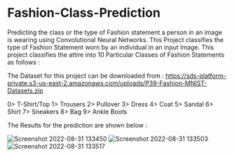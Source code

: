 # Fashion-Class-Prediction
Predicting the class or the type of Fashion statement a person in an image is wearing using Convolutional Neural Networks.
This Project classifies the type of Fashion Statement worn by an individual in an input Image. This project classifies the attire into 10 Particular Classes of Fashion Statements as follows :

The Dataset for this project can be downloaded from : https://sds-platform-private.s3-us-east-2.amazonaws.com/uploads/P39-Fashion-MNIST-Datasets.zip

0> T-Shirt/Top
1> Trousers
2> Pullover
3> Dress
4> Coat
5> Sandal
6> Shirt
7> Sneakers
8> Bag
9> Ankle Boots

The Results for the prediction are shown below :

![Screenshot 2022-08-31 133450](https://user-images.githubusercontent.com/57072184/187626127-0d243346-450b-4f70-98d3-5f4445dbcc36.png)
![Screenshot 2022-08-31 133503](https://user-images.githubusercontent.com/57072184/187626138-8ae4e7ce-e904-4c58-9c2a-f8929e8bc5eb.png)
![Screenshot 2022-08-31 133517](https://user-images.githubusercontent.com/57072184/187626154-522e5294-088a-4207-8c7e-4dfef591e0d4.png)
